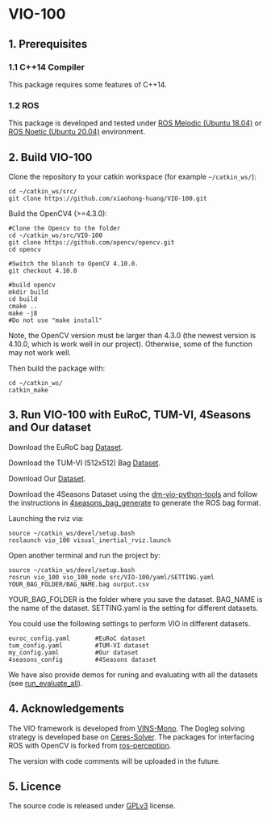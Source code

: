 # VIO-100




## 1. Prerequisites
### 1.1 C++14 Compiler
This package requires some features of C++14.

### 1.2 ROS
This package is developed and tested under [ROS Melodic (Ubuntu 18.04)](http://wiki.ros.org/melodic) or [ROS Noetic (Ubuntu 20.04)](http://wiki.ros.org/noetic) environment.


## 2. Build VIO-100
Clone the repository to your catkin workspace (for example `~/catkin_ws/`):
```
cd ~/catkin_ws/src/
git clone https://github.com/xiaohong-huang/VIO-100.git
```
Build the OpenCV4 (>=4.3.0):
```
#Clone the Opencv to the folder
cd ~/catkin_ws/src/VIO-100
git clone https://github.com/opencv/opencv.git
cd opencv

#Switch the blanch to OpenCV 4.10.0. 
git checkout 4.10.0

#build opencv
mkdir build
cd build
cmake ..
make -j8
#Do not use "make install"
```
Note, the OpenCV version must be larger than 4.3.0 (the newest version is 4.10.0, which is work well in our project). Otherwise, some of the function may not work well.

Then build the package with:
```
cd ~/catkin_ws/
catkin_make
```


## 3. Run VIO-100 with EuRoC, TUM-VI, 4Seasons and Our dataset
Download the EuRoC bag [Dataset](https://projects.asl.ethz.ch/datasets/doku.php?id=kmavvisualinertialdatasets).

Download the TUM-VI (512x512) Bag [Dataset](https://cvg.cit.tum.de/data/datasets/visual-inertial-dataset). 

Download Our [Dataset](https://1drv.ms/f/s!ApdCy_pJvU0qyVsLB906CNjAEQiH).

Download the 4Seasons Dataset using the [dm-vio-python-tools](https://github.com/lukasvst/dm-vio-python-tools) and follow the instructions in [4seasons_bag_generate](https://github.com/xiaohong-huang/VIO-100/blob/main/4seasons_bag_generate) to generate the ROS bag format.





Launching the rviz via:
```
source ~/catkin_ws/devel/setup.bash
roslaunch vio_100 visual_inertial_rviz.launch
```
Open another terminal and run the project by:
```
source ~/catkin_ws/devel/setup.bash
rosrun vio_100 vio_100_node src/VIO-100/yaml/SETTING.yaml YOUR_BAG_FOLDER/BAG_NAME.bag ourput.csv
```
YOUR_BAG_FOLDER is the folder where you save the dataset. 
BAG_NAME is the name of the dataset. 
SETTING.yaml is the setting for different datasets. 

You could use the following settings to perform VIO in different datasets.
```
euroc_config.yaml       #EuRoC dataset
tum_config.yaml         #TUM-VI dataset
my_config.yaml          #Our dataset
4seasons_config         #4Seasons dataset
```
 We have also provide demos for runing and evaluating with all the datasets (see [run_evaluate_all](https://github.com/xiaohong-huang/VIO-100/blob/main/run_evaluate_all)).  


## 4. Acknowledgements
The VIO framework is developed from [VINS-Mono](https://github.com/HKUST-Aerial-Robotics/VINS-Mono). The Dogleg solving strategy is developed base on [Ceres-Solver](http://ceres-solver.org/). The packages for interfacing ROS with OpenCV is forked from [ros-perception](https://github.com/ros-perception/vision_opencv). 

The version with code comments will be uploaded in the future.


## 5. Licence
The source code is released under [GPLv3](https://www.gnu.org/licenses/gpl-3.0.html) license.
